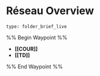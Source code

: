# Réseau Overview
 
```ccard
type: folder_brief_live
```
 
%% Begin Waypoint %%
- **[[COUR]]**
- **[[TD]]**

%% End Waypoint %%